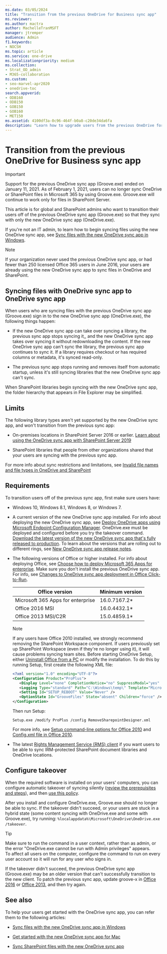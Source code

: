 ```yaml
---
ms.date: 03/05/2024
title: "Transition from the previous OneDrive for Business sync app"
ms.reviewer:
ms.author: mactra
author: MachelleTranMSFT
manager: jtremper
audience: Admin
f1.keywords:
- NOCSH
ms.topic: article
ms.service: one-drive
ms.localizationpriority: medium
ms.collection:
- Strat_OD_admin
- M365-collaboration
ms.custom:
- seo-marvel-apr2020
- onedrive-toc
search.appverid:
- ODB160
- ODB150
- GOB150
- GOB160
- MET150
ms.assetid: 4100df3a-0c96-464f-b0a8-c20de34da6fa
description: "Learn how to upgrade users from the previous OneDrive for Business sync app to the new OneDrive sync app (OneDrive.exe)."
---
```


# Transition from the previous OneDrive for Business sync app

> [!IMPORTANT]
> Support for the previous OneDrive sync app (Groove.exe) ended on January 11, 2021. As of February 1, 2021, users can no longer sync OneDrive or SharePoint files in Microsoft 365 by using Groove.exe. Groove.exe will continue to work only for files in SharePoint Server.

This article is for global and SharePoint admins who want to transition their users off of the previous OneDrive sync app (Groove.exe) so that they sync with only the new OneDrive sync app (OneDrive.exe).

If you're not an IT admin, to learn how to begin syncing files using the new OneDrive sync app, see [Sync files with the new OneDrive sync app in Windows](https://support.office.com/article/615391c4-2bd3-4aae-a42a-858262e42a49).

> [!NOTE]
> If your organization never used the previous OneDrive sync app, or had fewer than 250 licensed Office 365 users in June 2016, your users are already using the new OneDrive sync app to sync files in OneDrive and SharePoint.

## Syncing files with OneDrive sync app to OneDrive sync app

When users who are syncing files with the previous OneDrive sync app (Groove.exe) sign in to the new OneDrive sync app (OneDrive.exe), the following things happen:

- If the new OneDrive sync app can take over syncing a library, the previous sync app stops syncing it,, and the new OneDrive sync app takes over syncing it without redownloading the content. If the new OneDrive sync app can't sync the library, the previous sync app continues to sync it. If a library requires checkout or has required columns or metadata, it's synced read-only.

- The previous sync app stops running and removes itself from automatic startup, unless it's still syncing libraries that the new OneDrive sync app can't sync.

When SharePoint libraries begin syncing with the new OneDrive sync app, the folder hierarchy that appears in File Explorer may be simplified.

## Limits

The following library types aren't yet supported by the new OneDrive sync app, and won't transition from the previous sync app:

- On-premises locations in SharePoint Server 2016 or earlier. [Learn about using the OneDrive sync app with SharePoint Server 2019](/SharePoint/install/configure-syncing-with-the-onedrive-sync-app)

- SharePoint libraries that people from other organizations shared that your users are syncing with the previous sync app.

For more info about sync restrictions and limitations, see [Invalid file names and file types in OneDrive and SharePoint](https://support.office.com/article/64883a5d-228e-48f5-b3d2-eb39e07630fa)

## Requirements

To transition users off of the previous sync app, first make sure users have:

- Windows 10, Windows 8.1, Windows 8, or Windows 7.

- A current version of the new OneDrive sync app installed. For info about deploying the new OneDrive sync app, see [Deploy OneDrive apps using Microsoft Endpoint Configuration Manager](deploy-on-windows.md). OneDrive.exe must be deployed and configured before you try the takeover command. [Download the latest version of the new OneDrive sync app that's fully released to production](https://go.microsoft.com/fwlink/p/?linkid=844652). To learn about the versions that are rolling out to different rings, see [New OneDrive sync app release notes](https://support.office.com/article/845dcf18-f921-435e-bf28-4e24b95e5fc0).

- The following versions of Office or higher installed. For info about deploying Office, see [Choose how to deploy Microsoft 365 Apps for enterprise](/deployoffice/plan-microsoft-365-apps). Make sure you don't install the previous OneDrive sync app. For info, see [Changes to OneDrive sync app deployment in Office Click-to-Run](exclude-or-uninstall-previous-sync-client.md).

    |Office version  |Minimum version  |
    |---------|---------|
    |Microsoft 365 Apps for enterprise  <br/> |16.0.7167.2\*  <br/> |
    |Office 2016 MSI  <br/> |16.0.4432.1\*  <br/> |
    |Office 2013 MSI/C2R  <br/> |15.0.4859.1\*  <br/> |

   > [!NOTE]
   > If any users have Office 2010 installed, we strongly recommend removing the SharePoint Workspace component. If users previously set up SharePoint Workspace (even if they're no longer using it), it will cause problems syncing team sites. Before starting OneDrive Setup, either [Uninstall Office from a PC](https://support.office.com/article/9dd49b83-264a-477a-8fcc-2fdf5dbf61d8#OfficeVersion=2010) or modify the installation. To do this by running Setup, first create the following XML file:
   >
   > ```xml
   > <?xml version="1.0" encoding="UTF-8"?>
   > <Configuration Product="ProPlus">
   >    <Display Level="none" CompletionNotice="no" SuppressModal="yes" NoCancel="yes" AcceptEula="yes" />
   >    <Logging Type="standard" Path="C:\Windows\temp\" Template="MicrosoftSharePointWorkspaceSetup(*).txt" />
   >    <Setting Id="SETUP_REBOOT" Value="Never" />
   >    <OptionState Id="GrooveFiles" State="absent" Children="force" />
   > </Configuration>
   > ```
   >
   > Then run Setup:
   >
   > ```console
   > Setup.exe /modify ProPlus /config RemoveSharepointDesigner.xml
   > ```
   >
   > For more info, see [Setup command-line options for Office 2010](/previous-versions/office/office-2010/cc178956(v=office.14)) and [Config.xml file in Office 2010](/previous-versions/office/office-2010/cc179195(v=office.14)).

- The latest [Rights Management Service (RMS) client](https://aka.ms/odirm) if you want users to be able to sync IRM-protected SharePoint document libraries and OneDrive locations.

## Configure takeover

When the required software is installed on your users' computers, you can configure automatic takeover of syncing silently ([review the prerequisites and steps](use-silent-account-configuration.md)), and then [use this policy](use-group-policy.md#silently-sign-in-users-to-the-onedrive-sync-app-with-their-windows-credentials).

After you install and configure OneDrive.exe, Groove.exe should no longer be able to sync. If the takeover didn't succeed, or your users are stuck in a hybrid state (some content syncing with OneDrive.exe and some with Groove.exe), try running: `%localappdata%\Microsoft\OneDrive\OneDrive.exe /takeover`.

> [!TIP]
> Make sure to run the command in a user context, rather than as admin, or the error "OneDrive.exe cannot be run with Admin privileges" appears. <br>To affect all users on the computer, configure the command to run on every user account so it will run for any user who signs in.

If the takeover didn't succeed, the previous OneDrive sync app (Groove.exe) may be an older version that can't successfully transition to the new client. To patch the previous sync app, update groove-x in [Office 2016](/officeupdates/msp-files-office-2016) or [Office 2013](/officeupdates/msp-files-office-2013), and then try again.

## See also

To help your users get started with the OneDrive sync app, you can refer them to the following articles:

- [Sync files with the new OneDrive sync app in Windows](https://support.office.com/article/615391c4-2bd3-4aae-a42a-858262e42a49)

- [Get started with the new OneDrive sync app for Mac](https://support.office.com/article/d11b9f29-00bb-4172-be39-997da46f913f)

- [Sync SharePoint files with the new OneDrive sync app](https://support.office.com/article/6de9ede8-5b6e-4503-80b2-6190f3354a88)

